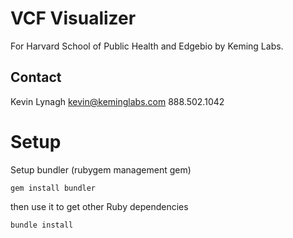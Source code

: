 VCF Visualizer
==============

For Harvard School of Public Health and Edgebio by Keming Labs.

Contact
-------
Kevin Lynagh
kevin@keminglabs.com
888.502.1042


Setup
=====

Setup bundler (rubygem management gem)

    gem install bundler

then use it to get other Ruby dependencies

    bundle install

